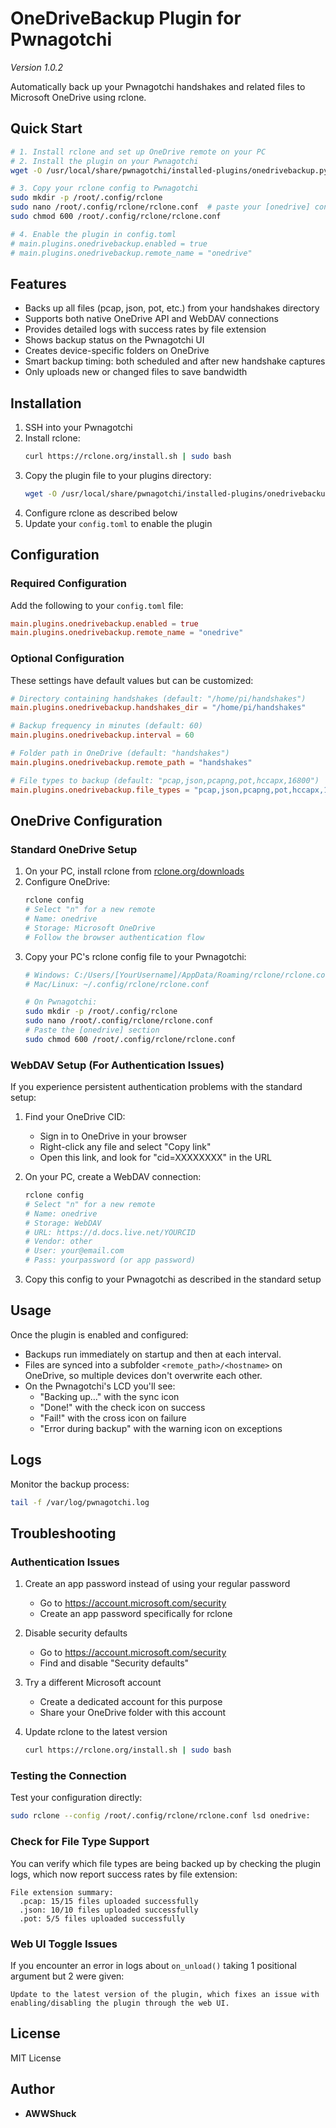 # OneDriveBackup Plugin for Pwnagotchi

*Version 1.0.2*

Automatically back up your Pwnagotchi handshakes and related files to Microsoft OneDrive using rclone.

## Quick Start

```bash
# 1. Install rclone and set up OneDrive remote on your PC
# 2. Install the plugin on your Pwnagotchi
wget -O /usr/local/share/pwnagotchi/installed-plugins/onedrivebackup.py https://raw.githubusercontent.com/AWWShuck/pwny-plugs/main/onedrivebackup.py

# 3. Copy your rclone config to Pwnagotchi
sudo mkdir -p /root/.config/rclone
sudo nano /root/.config/rclone/rclone.conf  # paste your [onedrive] config section
sudo chmod 600 /root/.config/rclone/rclone.conf

# 4. Enable the plugin in config.toml
# main.plugins.onedrivebackup.enabled = true
# main.plugins.onedrivebackup.remote_name = "onedrive"
```

## Features

- Backs up all files (pcap, json, pot, etc.) from your handshakes directory
- Supports both native OneDrive API and WebDAV connections
- Provides detailed logs with success rates by file extension
- Shows backup status on the Pwnagotchi UI
- Creates device-specific folders on OneDrive
- Smart backup timing: both scheduled and after new handshake captures
- Only uploads new or changed files to save bandwidth

## Installation

1. SSH into your Pwnagotchi
2. Install rclone:
   ```bash
   curl https://rclone.org/install.sh | sudo bash
   ```
3. Copy the plugin file to your plugins directory:
   ```bash
   wget -O /usr/local/share/pwnagotchi/installed-plugins/onedrivebackup.py https://raw.githubusercontent.com/AWWShuck/pwny-plugs/main/onedrivebackup.py
   ```
4. Configure rclone as described below
5. Update your `config.toml` to enable the plugin

## Configuration

### Required Configuration

Add the following to your `config.toml` file:
```toml
main.plugins.onedrivebackup.enabled = true
main.plugins.onedrivebackup.remote_name = "onedrive"
```

### Optional Configuration

These settings have default values but can be customized:
```toml
# Directory containing handshakes (default: "/home/pi/handshakes")
main.plugins.onedrivebackup.handshakes_dir = "/home/pi/handshakes"

# Backup frequency in minutes (default: 60)
main.plugins.onedrivebackup.interval = 60

# Folder path in OneDrive (default: "handshakes")
main.plugins.onedrivebackup.remote_path = "handshakes"

# File types to backup (default: "pcap,json,pcapng,pot,hccapx,16800")
main.plugins.onedrivebackup.file_types = "pcap,json,pcapng,pot,hccapx,16800" 
```

## OneDrive Configuration

### Standard OneDrive Setup

1. On your PC, install rclone from [rclone.org/downloads](https://rclone.org/downloads/)
2. Configure OneDrive:
   ```bash
   rclone config
   # Select "n" for a new remote
   # Name: onedrive
   # Storage: Microsoft OneDrive
   # Follow the browser authentication flow
   ```
3. Copy your PC's rclone config file to your Pwnagotchi:
   ```bash
   # Windows: C:/Users/[YourUsername]/AppData/Roaming/rclone/rclone.conf
   # Mac/Linux: ~/.config/rclone/rclone.conf
   
   # On Pwnagotchi:
   sudo mkdir -p /root/.config/rclone
   sudo nano /root/.config/rclone/rclone.conf
   # Paste the [onedrive] section
   sudo chmod 600 /root/.config/rclone/rclone.conf
   ```

### WebDAV Setup (For Authentication Issues)

If you experience persistent authentication problems with the standard setup:

1. Find your OneDrive CID:
   - Sign in to OneDrive in your browser
   - Right-click any file and select "Copy link"
   - Open this link, and look for "cid=XXXXXXXX" in the URL

2. On your PC, create a WebDAV connection:
   ```bash
   rclone config
   # Select "n" for a new remote
   # Name: onedrive
   # Storage: WebDAV
   # URL: https://d.docs.live.net/YOURCID
   # Vendor: other
   # User: your@email.com
   # Pass: yourpassword (or app password)
   ```

3. Copy this config to your Pwnagotchi as described in the standard setup

## Usage
Once the plugin is enabled and configured:
- Backups run immediately on startup and then at each interval.
- Files are synced into a subfolder `<remote_path>/<hostname>` on OneDrive, so multiple devices don't overwrite each other.
- On the Pwnagotchi's LCD you'll see:
  * "Backing up…" with the sync icon  
  * "Done!" with the check icon on success  
  * "Fail!" with the cross icon on failure  
  * "Error during backup" with the warning icon on exceptions

## Logs
Monitor the backup process:
```bash
tail -f /var/log/pwnagotchi.log
```

## Troubleshooting

### Authentication Issues

1. Create an app password instead of using your regular password
   - Go to https://account.microsoft.com/security
   - Create an app password specifically for rclone

2. Disable security defaults
   - Go to https://account.microsoft.com/security
   - Find and disable "Security defaults"

3. Try a different Microsoft account
   - Create a dedicated account for this purpose
   - Share your OneDrive folder with this account

4. Update rclone to the latest version
   ```bash
   curl https://rclone.org/install.sh | sudo bash
   ```

### Testing the Connection

Test your configuration directly:
```bash
sudo rclone --config /root/.config/rclone/rclone.conf lsd onedrive:
```

### Check for File Type Support

You can verify which file types are being backed up by checking the plugin logs, which now report success rates by file extension:

```
File extension summary:
  .pcap: 15/15 files uploaded successfully
  .json: 10/10 files uploaded successfully
  .pot: 5/5 files uploaded successfully
```

### Web UI Toggle Issues

If you encounter an error in logs about `on_unload()` taking 1 positional argument but 2 were given:
```
Update to the latest version of the plugin, which fixes an issue with enabling/disabling the plugin through the web UI.
```

## License
MIT License

## Author
- **AWWShuck**
